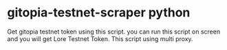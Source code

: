 # gitopia-testnet-scraper python
Get gitopia testnet token using this script. you can run this script on screen and you will get Lore Testnet Token. This script using multi proxy.
